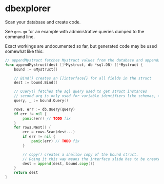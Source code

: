 dbexplorer
==========

Scan your database and create code.

See `gen.go` for an example with administrative queries dumped to the command line.

Exact workings are undocumented so far, but generated code may be used somewhat like this:

```go
// appendMystruct fetches Mystruct values from the database and appends them to dest.
func appendMystruct(dest []*Mystruct, db *sql.DB) []*Mystruct {
	bound := &Mystruct{}

	// Bind() creates an []interface{} for all fields in the struct
	dest := bound.Bind()

	// Query() fetches the sql query used to get struct instances
	// second arg is only used for variable identifiers like schemas, tables, users and hosts	
	query, _ := bound.Query()

	rows, err := db.Query(query)
	if err != nil {
		panic(err) // TODO fix
	}
	for rows.Next() {
		err = rows.Scan(dest...)
		if err != nil {
			panic(err) // TODO fix
		}

		// copy() creates a shallow copy of the bound struct.
		// Doing it this way means the interface slide has to be created only once.
		dest = append(dest, bound.copy())
	}
	return dest
}
```
